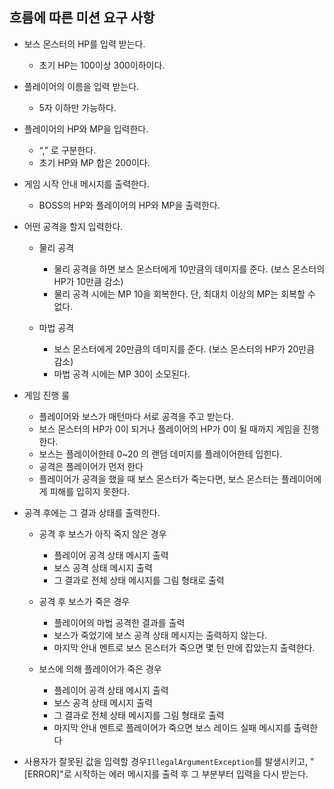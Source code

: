 ## 흐름에 따른 미션 요구 사항

- 보스 몬스터의 HP를 입력 받는다.
    - 초기 HP는 100이상 300이하이다.

- 플레이어의 이름을 입력 받는다.
    - 5자 이하만 가능하다.

- 플레이어의 HP와 MP을 입력한다.
    - “,” 로 구분한다.
    - 초기 HP와 MP 합은 200이다.

- 게임 시작 안내 메시지를 출력한다.
    - BOSS의 HP와 플레이어의 HP와 MP을 출력한다.

- 어떤 공격을 할지 입력한다.
    - 물리 공격
        - 물리 공격을 하면 보스 몬스터에게 10만큼의 데미지를 준다.
          (보스 몬스터의 HP가 10만큼 감소)
        - 물리 공격 시에는 MP 10을 회복한다. 단, 최대치 이상의 MP는 회복할 수 없다.

    - 마법 공격
        - 보스 몬스터에게 20만큼의 데미지를 준다. (보스 몬스터의 HP가 20만큼 감소)
        - 마법 공격 시에는 MP 30이 소모된다.

- 게임 진행 룰
    - 플레이어와 보스가 매턴마다 서로 공격을 주고 받는다.
    - 보스 몬스터의 HP가 0이 되거나 플레이어의 HP가 0이 될 때까지 게임을 진행한다.
    - 보스는 플레이어한테 0~20 의 랜덤 데미지를 플레이어한테 입힌다.
    - 공격은 플레이어가 먼저 한다
    - 플레이어가 공격을 했을 때 보스 몬스터가 죽는다면, 보스 몬스터는 플레이어에게 피해를 입히지 못한다.

- 공격 후에는 그 결과 상태를 출력한다.
    - 공격 후 보스가 아직 죽지 않은 경우
        - 플레이어 공격 상태 메시지 출력
        - 보스 공격 상태 메시지 출력
        - 그 결과로 전체 상태 메시지를 그림 형태로 출력

    - 공격 후 보스가 죽은 경우
        - 플레이어의 마법 공격한 결과를 출력
        - 보스가 죽었기에 보스 공격 상태 메시지는 출력하지 않는다.
        - 마지막 안내 멘트로 보스 몬스터가 죽으면 몇 턴 만에 잡았는지 출력한다.

    - 보스에 의해 플레이어가 죽은 경우
        - 플레이어 공격 상태 메시지 출력
        - 보스 공격 상태 메시지 출력
        - 그 결과로 전체 상태 메시지를 그림 형태로 출력
        - 마지막 안내 멘트로 플레이어가 죽으면 보스 레이드 실패 메시지를 출력한다

- 사용자가 잘못된 값을 입력할 경우`IllegalArgumentException`를 발생시키고, "[ERROR]"로 시작하는 에러 메시지를 출력 후 그 부분부터 입력을 다시 받는다.
